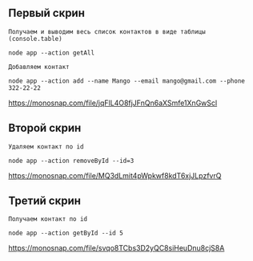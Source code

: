 ## Первый скрин

    Получаем и выводим весь список контактов в виде таблицы (console.table)

    node app --action getAll

    Добавляем контакт

    node app --action add --name Mango --email mango@gmail.com --phone 322-22-22

https://monosnap.com/file/jqFlL4O8fjJFnQn6aXSmfe1XnGwScl

## Второй скрин

    Удаляем контакт по id

    node app --action removeById --id=3

https://monosnap.com/file/MQ3dLmit4pWpkwf8kdT6xjJLpzfvrQ

## Третий скрин

    Получаем контакт по id

    node app --action getById --id 5

https://monosnap.com/file/svqo8TCbs3D2yQC8siHeuDnu8cjS8A
